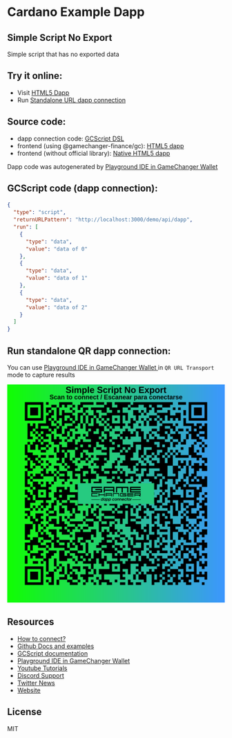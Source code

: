 
# Cardano Example Dapp

## **Simple Script No Export**

Simple script that has no exported data


## Try it online: 

-  Visit [HTML5 Dapp](https://gamechangerfinance.github.io/gamechanger.wallet/examples/Simple%20Script%20No%20Export.html)
-  Run [Standalone URL dapp connection](https://beta-wallet.gamechanger.finance/api/2/run/1-H4sIAAAAAAAAA6tWKqksSFWyUipOLsosKFHSUSpKLSktygsN8glILClJLcoDymWUlBRY6evn5Ccn5mTkF5dYGRsYGOinpObm6ycWZOqnJBYUgDSWAtVGV8MMTEksSQSKliXmlMK4CvlpCgZKtTqE1BgSocZIqTa2FgDyOc7tvgAAAA)

## Source code:

- dapp connection code: [GCScript DSL](Simple%20Script%20No%20Export.gcscript)
- frontend (using @gamechanger-finance/gc): [HTML5 dapp](Simple%20Script%20No%20Export.html)
- frontend (without official library): [Native HTML5 dapp](Simple%20Script%20No%20Export_nolib.html)

Dapp code was autogenerated by [Playground IDE in GameChanger Wallet ](https://beta-wallet.gamechanger.finance/playground)

## GCScript code (dapp connection):
```json
{
  "type": "script",
  "returnURLPattern": "http://localhost:3000/demo/api/dapp",
  "run": [
    {
      "type": "data",
      "value": "data of 0"
    },
    {
      "type": "data",
      "value": "data of 1"
    },
    {
      "type": "data",
      "value": "data of 2"
    }
  ]
}
```

## Run standalone QR dapp connection: 

You can use [Playground IDE in GameChanger Wallet ](https://beta-wallet.gamechanger.finance/playground) in `QR URL Transport` mode to capture results

[![This GCScript/URL is too large! make it shorter uploading parts to GCFS. Unable to generate QR code](Simple%20Script%20No%20Export.png)](https://gamechangerfinance.github.io/gamechanger.wallet/examples/Simple%20Script%20No%20Export.png)

## Resources
- [How to connect?](https://www.npmjs.com/package/@gamechanger-finance/gc)
- [Github Docs and examples](https://github.com/GameChangerFinance/gamechanger.wallet/)
- [GCScript documentation](https://beta-wallet.gamechanger.finance/doc/api/v2)
- [Playground IDE in GameChanger Wallet ](https://beta-wallet.gamechanger.finance/playground)
- [Youtube Tutorials](https://www.youtube.com/@gamechanger.finance)
- [Discord Support](https://discord.gg/vpbfyRaDKG)
- [Twitter News](https://twitter.com/GameChangerOk)
- [Website](https://gamechanger.finance)

## License
MIT 
    
